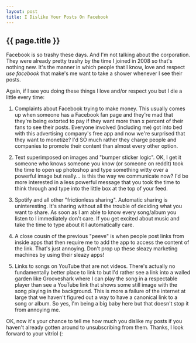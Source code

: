 ```yaml
---
layout: post
title: I Dislike Your Posts On Facebook
---
```


## {{ page.title }}

Facebook is so trashy these days. And I'm not talking about the corporation. They were already pretty trashy by the time I joined in 2008 so that's nothing new. It's the manner in which people that I know, love and respect *use facebook* that make's me want to take a shower whenever I see their posts.

Again, if I see you doing these things I love and/or respect you but I die a little every time:

1. Complaints about Facebook trying to make money. This usually comes up when someone has a Facebook fan page and they're mad that they're being extorted to pay if they want more than x percent of their fans to see their posts. Everyone involved (including me) got into bed with this advertising company's free app and now we're surprised that they want to monetize? I'd SO much rather they charge people and companies to promote their content than almost every other option.

2. Text superimposed on images and "bumper sticker logic". OK, I get it someone who knows someone you know (or someone on reddit) took the time to open up photoshop and type something witty over a powerful image but really... is this the way we communicate now? I'd be more interested in a less powerful message that you took the time to think through and type into the little box at the top of your feed.

3. Spotify and all other "frictionless sharing". Automatic sharing is uninteresting. It's sharing without all the trouble of deciding what you want to share. As soon as I am able to know every song/album you listen to I immediately don't care. If you get excited about music and take the time to type about it I automatically care.

4. A close cousin of the previous "peeve" is when people post links from inside apps that then require me to add the app to access the content of the link. That's just annoying. Don't prop up these sleazy marketing machines by using their sleazy apps!

5. Links to songs on YouTube that are not videos. There's actually no fundamentally better place to link to but I'd rather see a link into a walled garden like Grooveshark where I can play the song in a respectable player than see a YouTube link that shows some still image with the song playing in the background. This is more a failure of the internet at large that we haven't figured out a way to have a canonical link to a song or album. So yes, I'm being a big baby here but that doesn't stop it from annoying me.

OK, now it's your chance to tell me how much you dislike my posts if you haven't already gotten around to unsubscribing from them. Thanks, I look forward to your vitriol (:
